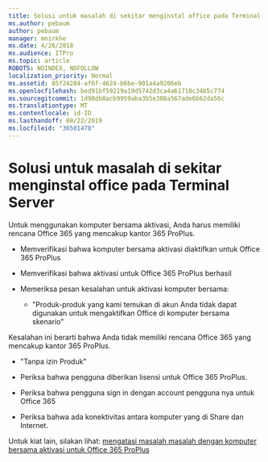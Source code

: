 ```yaml
---
title: Solusi untuk masalah di sekitar menginstal office pada Terminal Server
ms.author: pebaum
author: pebaum
manager: mnirkhe
ms.date: 4/26/2018
ms.audience: ITPro
ms.topic: article
ROBOTS: NOINDEX, NOFOLLOW
localization_priority: Normal
ms.assetid: 85f24284-af6f-4624-b6be-901a4a9206eb
ms.openlocfilehash: bed91bf59219a19d5742d3ca4a61718c34b5c774
ms.sourcegitcommit: 1d98db8acb9959aba3b5e308a567ade6b62da56c
ms.translationtype: MT
ms.contentlocale: id-ID
ms.lasthandoff: 08/22/2019
ms.locfileid: "36501478"
---
```

# <a name="solutions-for-issues-around-installing-office-on-a-terminal-server"></a>Solusi untuk masalah di sekitar menginstal office pada Terminal Server

Untuk menggunakan komputer bersama aktivasi, Anda harus memiliki rencana Office 365 yang mencakup kantor 365 ProPlus.
  
- Memverifikasi bahwa komputer bersama aktivasi diaktifkan untuk Office 365 ProPlus
    
- Memverifikasi bahwa aktivasi untuk Office 365 ProPlus berhasil
    
- Memeriksa pesan kesalahan untuk aktivasi komputer bersama:
    
  - "Produk-produk yang kami temukan di akun Anda tidak dapat digunakan untuk mengaktifkan Office di komputer bersama skenario"
  
Kesalahan ini berarti bahwa Anda tidak memiliki rencana Office 365 yang mencakup kantor 365 ProPlus.
    
  - "Tanpa izin Produk"
    
  - Periksa bahwa pengguna diberikan lisensi untuk Office 365 ProPlus.
    
  - Periksa bahwa pengguna sign in dengan account pengguna nya untuk Office 365
    
  - Periksa bahwa ada konektivitas antara komputer yang di Share dan Internet.
    
Untuk kiat lain, silakan lihat: [mengatasi masalah masalah dengan komputer bersama aktivasi untuk Office 365 ProPlus](https://docs.microsoft.com/DeployOffice/troubleshoot-issues-with-shared-computer-activation-for-office-365-proplus)
  

